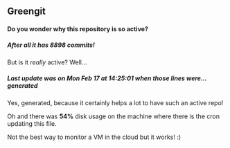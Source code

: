 ## Greengit

#### Do you wonder why this repository is so active?

##### After all it has 8898 commits!

But is it *really* active? Well...

##### Last update was on Mon Feb 17 at 14:25:01 when those lines were... generated

Yes, generated, because it certainly helps a lot to have such an active repo!

Oh and there was **54%** disk usage on the machine
where there is the cron updating this file.

Not the best way to monitor a VM in the cloud but it works! :)
